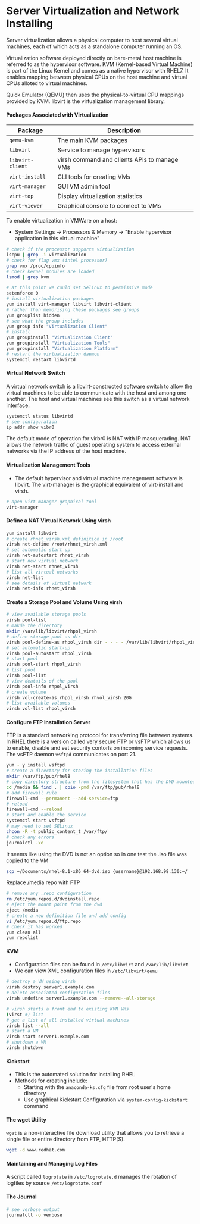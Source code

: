 # Server Virtualization and Network Installing

Server virtualization allows a physical computer to host several virtual machines, each of which acts as a standalone computer running an OS.

Virtualization software deployed directly on bare-metal host machine is referred to as the hypervisor software. KVM (Kernel-based Virtual Machine) is part of the Linux Kernel and comes as a native hypervisor with RHEL7. It enables mapping between physical CPUs on the host machine and virtual CPUs alloted to virtual machines.

Quick Emulator (QEMU) then uses the physical-to-virtual CPU mappings provided by KVM. libvirt is the virtualization management library.

#### Packages Associated with Virtualization

| Package | Description |
| ---     |       ---   | 
| `qemu-kvm` | The main KVM packages |
| `libvirt` | Service to manage hypervisors |
| `libvirt-client` | virsh command and clients APIs to manage VMs |
| `virt-install` | CLI tools for creating VMs |
| `virt-manager` | GUI VM admin tool |
| `virt-top` | Display virtualization statistics |
| `virt-viewer` | Graphical console to connect to VMs |

To enable virtualization in VMWare on a host:
* System Settings -> Processors & Memory -> "Enable hypervisor application in this virtual machine"

```bash
# check if the processor supports virtualization
lscpu | grep -i virtualization
# check for flag vmx (intel processor) 
grep vmx /proc/cpuinfo
# check kernel modules are loaded
lsmod | grep kvm
```

```bash
# at this point we could set Selinux to permissive mode
setenforce 0
# install virtualization packages
yum install virt-manager libvirt libvirt-client
# rather than memorising these packages see groups
yum grouplist hidden
# see what the group includes
yum group info "Virtualization Client"
# install
yum groupinstall "Virtualization Client"
yum groupinstall "Virtualization Tools"
yum groupinstall "Virtualization Platform"
# restart the virtualization daemon
systemctl restart libvirtd
```

#### Virtual Network Switch

A virtual network switch is a libvirt-constructed software switch to allow the virtual machines to be able to communicate with the host and among one another. The host and virtual machines see this switch as a virtual network interface. 

```bash
systemctl status libvirtd
# see configuration
ip addr show vibr0
```

The default mode of operation for virbr0 is NAT with IP masquerading. NAT allows the network traffic of guest operating system to access external networks via the IP address of the host machine. 

#### Virtualization Management Tools

* The default hypervisor and virtual machine management software is libvirt. The virt-manager is the graphical equivalent of virt-install and virsh. 

```bash
# open virt-manager graphical tool
virt-manager
```

#### Define a NAT Virtual Network Using virsh

```bash
yum install libvirt
# create rhnet_virsh.xml definition in /root
virsh net-define /root/rhnet_virsh.xml
# set automatic start up
virsh net-autostart rhnet_virsh
# start new virtual network
virsh net-start rhnet_virsh
# list all virtual networks
virsh net-list
# see details of virtual network
virsh net-info rhnet_virsh
```

#### Create a Storage Pool and Volume Using virsh

```bash
# view available storage pools
virsh pool-list 
# makde the directoty
mkdir /var/lib/libvirt/rhpol_virsh
# define storage pool as dir
virsh pool-define-as rhpol_virsh dir - - - - /var/lib/libvirt/rhpol_virsh
# set automatic start-up
virsh pool-autostart rhpol_virsh
# start pool
virsh pool-start rhpol_virsh
# list pool
virsh pool-list
# view deatails of the pool
virsh pool-info rhpol_virsh
# create volume
virsh vol-create-as rhpol_virsh rhvol_virsh 20G
# list available volumes
virsh vol-list rhpol_virsh
```

#### Configure FTP Installation Server

FTP is a standard networking protocol for transferring file between systems. In RHEL there is a version called very secure FTP or vsFTP which allows us to enable, disable and set security contorls on incoming service requests. The vsFTP daemon `vsftpd` communicates on port 21. 

```bash
yum - y install vsftpd
# create a directory for storing the installation files
mkdir /var/ftp/pub/rhel8
# copy directory structure from the filesystem that has the DVD mounted
cd /media && find . | cpio -pmd /var/ftp/pub/rhel8
# add firewall rule
firewall-cmd --permanent --add-service=ftp
# reload
firewall-cmd --reload
# start and enable the service
systemctl start vsftpd
# may need to set SELinux
chcon -R -t public_content_t /var/ftp/
# check any errors
journalctl -xe
```

It seems like using the DVD is not an option so in one test the .iso file was copied to the VM

```bash
scp ~/Documents/rhel-8.1-x86_64-dvd.iso {username}@192.168.98.130:~/
```

Replace /media repo with FTP 

```bash
# remove any .repo configuration 
rm /etc/yum.repos.d/dvdinstall.repo
# eject the mount point from the dvd
eject /media
# create a new definition file and add config
vi /etc/yum.repos.d/ftp.repo
# check it has worked
yum clean all 
yum repolist
```

#### KVM 

* Configuration files can be found in `/etc/libvirt` and `/var/lib/libvirt`
* We can view XML configuration files in `/etc/libvirt/qemu`

```bash
# destroy a VM using virsh
virsh destroy server1.example.com
# delete associated configuration files
virsh undefine server1.example.com --remove--all-storage
```

```bash
# virsh starts a front end to existing KVM VMs
(virst #) list 
# get a list of all installed virtual machines
virsh list --all
# start a VM
virsh start server1.example.com
# shutdown a VM
virsh shutdown 
```

#### Kickstart

* This is the automated solution for installing RHEL
* Methods for creating include: 
    * Starting with the `anaconda-ks.cfg` file from root user's home directory
    * Use graphical Kickstart Configuration via `system-config-kickstart` command 


#### The wget Utility 

`wget` is a non-interactive file download utility that allows you to retrieve a single file or entire directory from FTP, HTTP(S).

```bash
wget -d www.redhat.com
```

#### Maintaining and Managing Log Files

A script called `logrotate` in `/etc/logrotate.d` manages the rotation of logfiles by source `/etc/logrotate.conf`

#### The Journal 

```bash
# see verbose output
journalctl -o verbose
```